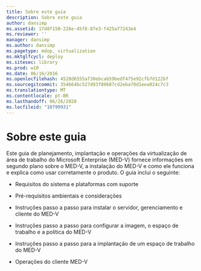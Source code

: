 ```yaml
---
title: Sobre este guia
description: Sobre este guia
author: dansimp
ms.assetid: 17d8f150-226e-45f8-87e3-f425a77243e4
ms.reviewer: ''
manager: dansimp
ms.author: dansimp
ms.pagetype: mdop, virtualization
ms.mktglfcycl: deploy
ms.sitesec: library
ms.prod: w10
ms.date: 06/16/2016
ms.openlocfilehash: 4528d6555af30ebcab59bedf475e92cfb7d122bf
ms.sourcegitcommit: 354664bc527d93f80687cd2eba70d1eea024c7c3
ms.translationtype: MT
ms.contentlocale: pt-BR
ms.lasthandoff: 06/26/2020
ms.locfileid: "10799931"
---
```

# Sobre este guia


Este guia de planejamento, implantação e operações da virtualização de área de trabalho do Microsoft Enterprise (MED-V) fornece informações em segundo plano sobre o MED-V, a instalação do MED-V e como ele funciona e explica como usar corretamente o produto. O guia inclui o seguinte:

-   Requisitos do sistema e plataformas com suporte

-   Pré-requisitos ambientais e considerações

-   Instruções passo a passo para instalar o servidor, gerenciamento e cliente do MED-V

-   Instruções passo a passo para configurar a imagem, o espaço de trabalho e a política do MED-V

-   Instruções passo a passo para a implantação de um espaço de trabalho do MED-V

-   Operações do cliente MED-V

 

 





